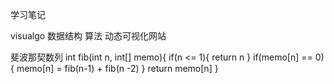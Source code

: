 学习笔记

visualgo 数据结构 算法 动态可视化网站

斐波那契数列
int fib(int n, int[] memo){
    if(n <= 1){
        return n
    }
    if(memo[n] == 0){
        memo[n] = fib(n-1) + fib(n -2)
    }
    return memo[n]
}
